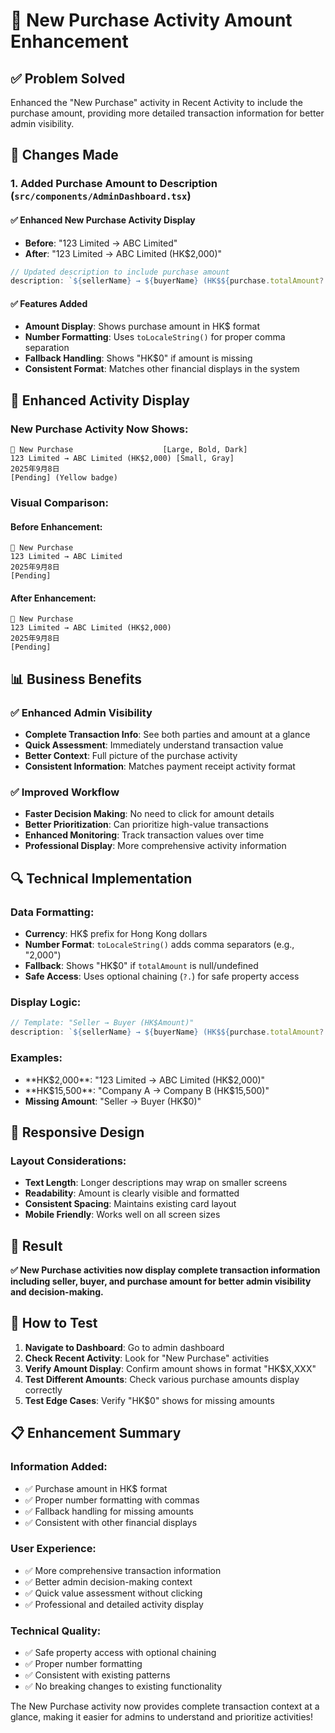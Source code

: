 # 🛒 New Purchase Activity Amount Enhancement

## **✅ Problem Solved**
Enhanced the "New Purchase" activity in Recent Activity to include the purchase amount, providing more detailed transaction information for better admin visibility.

## **🔧 Changes Made**

### **1. Added Purchase Amount to Description** (`src/components/AdminDashboard.tsx`)

#### **✅ Enhanced New Purchase Activity Display**
- **Before**: "123 Limited → ABC Limited"
- **After**: "123 Limited → ABC Limited (HK$2,000)"

```typescript
// Updated description to include purchase amount
description: `${sellerName} → ${buyerName} (HK$${purchase.totalAmount?.toLocaleString() || '0'})`,
```

#### **✅ Features Added**
- **Amount Display**: Shows purchase amount in HK$ format
- **Number Formatting**: Uses `toLocaleString()` for proper comma separation
- **Fallback Handling**: Shows "HK$0" if amount is missing
- **Consistent Format**: Matches other financial displays in the system

## **🎨 Enhanced Activity Display**

### **New Purchase Activity Now Shows:**
```
🛒 New Purchase                    [Large, Bold, Dark]
123 Limited → ABC Limited (HK$2,000) [Small, Gray]
2025年9月8日
[Pending] (Yellow badge)
```

### **Visual Comparison:**

#### **Before Enhancement:**
```
🛒 New Purchase
123 Limited → ABC Limited
2025年9月8日
[Pending]
```

#### **After Enhancement:**
```
🛒 New Purchase
123 Limited → ABC Limited (HK$2,000)
2025年9月8日
[Pending]
```

## **📊 Business Benefits**

### **✅ Enhanced Admin Visibility**
- **Complete Transaction Info**: See both parties and amount at a glance
- **Quick Assessment**: Immediately understand transaction value
- **Better Context**: Full picture of the purchase activity
- **Consistent Information**: Matches payment receipt activity format

### **✅ Improved Workflow**
- **Faster Decision Making**: No need to click for amount details
- **Better Prioritization**: Can prioritize high-value transactions
- **Enhanced Monitoring**: Track transaction values over time
- **Professional Display**: More comprehensive activity information

## **🔍 Technical Implementation**

### **Data Formatting:**
- **Currency**: HK$ prefix for Hong Kong dollars
- **Number Format**: `toLocaleString()` adds comma separators (e.g., "2,000")
- **Fallback**: Shows "HK$0" if `totalAmount` is null/undefined
- **Safe Access**: Uses optional chaining (`?.`) for safe property access

### **Display Logic:**
```typescript
// Template: "Seller → Buyer (HK$Amount)"
description: `${sellerName} → ${buyerName} (HK$${purchase.totalAmount?.toLocaleString() || '0'})`
```

### **Examples:**
- **HK$2,000**: "123 Limited → ABC Limited (HK$2,000)"
- **HK$15,500**: "Company A → Company B (HK$15,500)"
- **Missing Amount**: "Seller → Buyer (HK$0)"

## **📱 Responsive Design**

### **Layout Considerations:**
- **Text Length**: Longer descriptions may wrap on smaller screens
- **Readability**: Amount is clearly visible and formatted
- **Consistent Spacing**: Maintains existing card layout
- **Mobile Friendly**: Works well on all screen sizes

## **🎯 Result**

**✅ New Purchase activities now display complete transaction information including seller, buyer, and purchase amount for better admin visibility and decision-making.**

## **🔧 How to Test**

1. **Navigate to Dashboard**: Go to admin dashboard
2. **Check Recent Activity**: Look for "New Purchase" activities
3. **Verify Amount Display**: Confirm amount shows in format "HK$X,XXX"
4. **Test Different Amounts**: Check various purchase amounts display correctly
5. **Test Edge Cases**: Verify "HK$0" shows for missing amounts

## **📋 Enhancement Summary**

### **Information Added:**
- ✅ Purchase amount in HK$ format
- ✅ Proper number formatting with commas
- ✅ Fallback handling for missing amounts
- ✅ Consistent with other financial displays

### **User Experience:**
- ✅ More comprehensive transaction information
- ✅ Better admin decision-making context
- ✅ Quick value assessment without clicking
- ✅ Professional and detailed activity display

### **Technical Quality:**
- ✅ Safe property access with optional chaining
- ✅ Proper number formatting
- ✅ Consistent with existing patterns
- ✅ No breaking changes to existing functionality

The New Purchase activity now provides complete transaction context at a glance, making it easier for admins to understand and prioritize activities!
